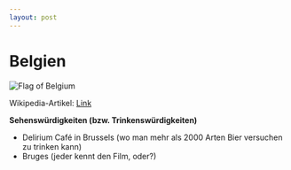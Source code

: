 ```yaml
---
layout: post
---
```


# Belgien

![Flag of Belgium](https://upload.wikimedia.org/wikipedia/commons/thumb/9/92/Flag_of_Belgium_%28civil%29.svg/225px-Flag_of_Belgium_%28civil%29.svg.png)

Wikipedia-Artikel: [Link](https://de.wikipedia.org/wiki/Belgien)

**Sehenswürdigkeiten (bzw. Trinkenswürdigkeiten)**
- Delirium Café in Brussels (wo man mehr als 2000 Arten Bier versuchen zu trinken kann)
- Bruges (jeder kennt den Film, oder?)
